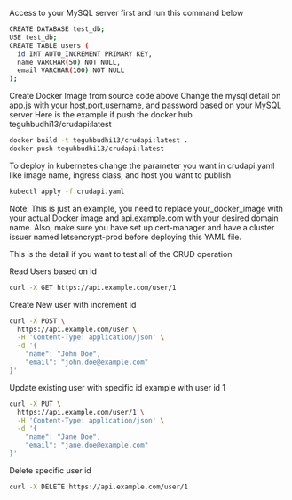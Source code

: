 Access to your MySQL server first and run this command below

```bash
CREATE DATABASE test_db;
USE test_db;
CREATE TABLE users (
  id INT AUTO_INCREMENT PRIMARY KEY,
  name VARCHAR(50) NOT NULL,
  email VARCHAR(100) NOT NULL
);
```

Create Docker Image from source code above
Change the mysql detail on app.js with your host,port,username, and password based on your MySQL server
Here is the example if push the docker hub teguhbudhi13/crudapi:latest

```bash
docker build -t teguhbudhi13/crudapi:latest .
docker push teguhbudhi13/crudapi:latest
```

To deploy in kubernetes change the parameter you want in crudapi.yaml like image name, ingress class, and host you want to publish
```bash
kubectl apply -f crudapi.yaml
```
Note: This is just an example, you need to replace your_docker_image with your actual Docker image and api.example.com with your desired domain name. Also, make sure you have set up cert-manager and have a cluster issuer named letsencrypt-prod before deploying this YAML file.


This is the detail if you want to test all of the CRUD operation

Read Users based on id 
```bash
curl -X GET https://api.example.com/user/1
```

Create New user with increment id
```bash
curl -X POST \
  https://api.example.com/user \
  -H 'Content-Type: application/json' \
  -d '{
    "name": "John Doe",
    "email": "john.doe@example.com"
}'
```

Update existing user with specific id example with user id 1
```bash
curl -X PUT \
  https://api.example.com/user/1 \
  -H 'Content-Type: application/json' \
  -d '{
    "name": "Jane Doe",
    "email": "jane.doe@example.com"
}'
```

Delete specific user id
```bash
curl -X DELETE https://api.example.com/user/1
```
